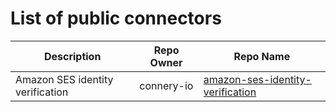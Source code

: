 # List of public connectors

| Description                      | Repo Owner | Repo Name                                                                                          |
| -------------------------------- | ---------- | -------------------------------------------------------------------------------------------------- |
| Amazon SES identity verification | connery-io | [amazon-ses-identity-verification](https://github.com/connery-io/amazon-ses-identity-verification) |
